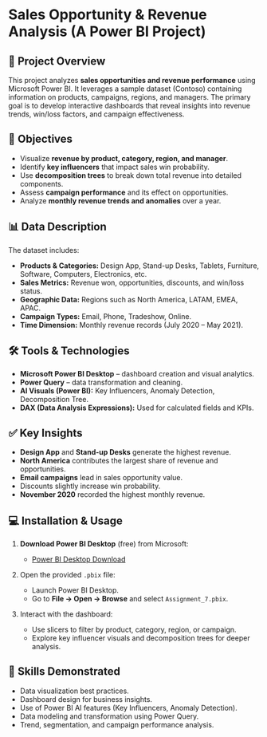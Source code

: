 # Sales Opportunity & Revenue Analysis (A Power BI Project)

## 📌 Project Overview

This project analyzes **sales opportunities and revenue performance** using Microsoft Power BI. It leverages a sample dataset (Contoso) containing information on products, campaigns, regions, and managers. The primary goal is to develop interactive dashboards that reveal insights into revenue trends, win/loss factors, and campaign effectiveness.

## 🎯 Objectives

* Visualize **revenue by product, category, region, and manager**.
* Identify **key influencers** that impact sales win probability.
* Use **decomposition trees** to break down total revenue into detailed components.
* Assess **campaign performance** and its effect on opportunities.
* Analyze **monthly revenue trends and anomalies** over a year.

## 📊 Data Description

The dataset includes:

* **Products & Categories:** Design App, Stand-up Desks, Tablets, Furniture, Software, Computers, Electronics, etc.
* **Sales Metrics:** Revenue won, opportunities, discounts, and win/loss status.
* **Geographic Data:** Regions such as North America, LATAM, EMEA, APAC.
* **Campaign Types:** Email, Phone, Tradeshow, Online.
* **Time Dimension:** Monthly revenue records (July 2020 – May 2021).

## 🛠️ Tools & Technologies

* **Microsoft Power BI Desktop** – dashboard creation and visual analytics.
* **Power Query** – data transformation and cleaning.
* **AI Visuals (Power BI):** Key Influencers, Anomaly Detection, Decomposition Tree.
* **DAX (Data Analysis Expressions):** Used for calculated fields and KPIs.

## ✅ Key Insights

* **Design App** and **Stand-up Desks** generate the highest revenue.
* **North America** contributes the largest share of revenue and opportunities.
* **Email campaigns** lead in sales opportunity value.
* Discounts slightly increase win probability.
* **November 2020** recorded the highest monthly revenue.

## 💻 Installation & Usage

1. **Download Power BI Desktop** (free) from Microsoft:

   * [Power BI Desktop Download](https://powerbi.microsoft.com/desktop/)
2. Open the provided `.pbix` file:

   * Launch Power BI Desktop.
   * Go to **File → Open → Browse** and select `Assignment_7.pbix`.
3. Interact with the dashboard:

   * Use slicers to filter by product, category, region, or campaign.
   * Explore key influencer visuals and decomposition trees for deeper analysis.

## 🧠 Skills Demonstrated

* Data visualization best practices.
* Dashboard design for business insights.
* Use of Power BI AI features (Key Influencers, Anomaly Detection).
* Data modeling and transformation using Power Query.
* Trend, segmentation, and campaign performance analysis.
